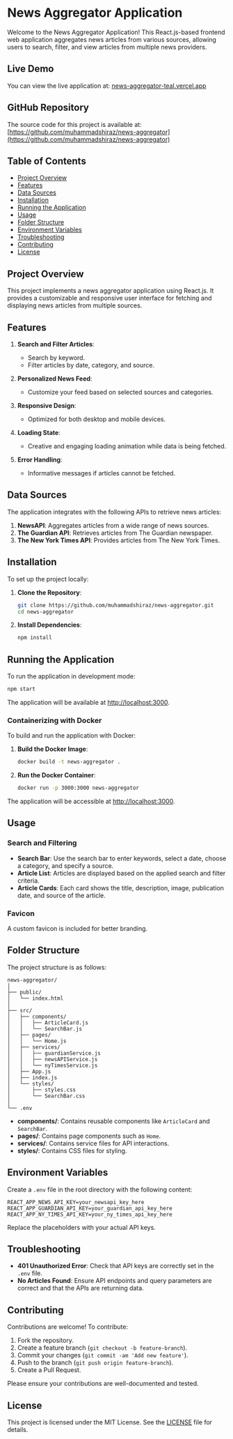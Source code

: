# News Aggregator Application

Welcome to the News Aggregator Application! This React.js-based frontend web application aggregates news articles from various sources, allowing users to search, filter, and view articles from multiple news providers.

## Live Demo

You can view the live application at: [news-aggregator-teal.vercel.app](https://news-aggregator-teal.vercel.app)

## GitHub Repository

The source code for this project is available at: [https://github.com/muhammadshiraz/news-aggregator](https://github.com/muhammadshiraz/news-aggregator)

## Table of Contents

- [Project Overview](#project-overview)
- [Features](#features)
- [Data Sources](#data-sources)
- [Installation](#installation)
- [Running the Application](#running-the-application)
- [Usage](#usage)
- [Folder Structure](#folder-structure)
- [Environment Variables](#environment-variables)
- [Troubleshooting](#troubleshooting)
- [Contributing](#contributing)
- [License](#license)

## Project Overview

This project implements a news aggregator application using React.js. It provides a customizable and responsive user interface for fetching and displaying news articles from multiple sources.

## Features

1. **Search and Filter Articles**:
   - Search by keyword.
   - Filter articles by date, category, and source.

2. **Personalized News Feed**:
   - Customize your feed based on selected sources and categories.

3. **Responsive Design**:
   - Optimized for both desktop and mobile devices.

4. **Loading State**:
   - Creative and engaging loading animation while data is being fetched.

5. **Error Handling**:
   - Informative messages if articles cannot be fetched.

## Data Sources

The application integrates with the following APIs to retrieve news articles:

1. **NewsAPI**: Aggregates articles from a wide range of news sources.
2. **The Guardian API**: Retrieves articles from The Guardian newspaper.
3. **The New York Times API**: Provides articles from The New York Times.

## Installation

To set up the project locally:

1. **Clone the Repository**:

   ```bash
   git clone https://github.com/muhammadshiraz/news-aggregator.git
   cd news-aggregator
   ```

2. **Install Dependencies**:

   ```bash
   npm install
   ```

## Running the Application

To run the application in development mode:

```bash
npm start
```

The application will be available at [http://localhost:3000](http://localhost:3000).

### Containerizing with Docker

To build and run the application with Docker:

1. **Build the Docker Image**:

   ```bash
   docker build -t news-aggregator .
   ```

2. **Run the Docker Container**:

   ```bash
   docker run -p 3000:3000 news-aggregator
   ```

The application will be accessible at [http://localhost:3000](http://localhost:3000).

## Usage

### Search and Filtering

- **Search Bar**: Use the search bar to enter keywords, select a date, choose a category, and specify a source.
- **Article List**: Articles are displayed based on the applied search and filter criteria.
- **Article Cards**: Each card shows the title, description, image, publication date, and source of the article.

### Favicon

A custom favicon is included for better branding.

## Folder Structure

The project structure is as follows:

```
news-aggregator/
│
├── public/
│   └── index.html
│
├── src/
│   ├── components/
│   │   ├── ArticleCard.js
│   │   └── SearchBar.js
│   ├── pages/
│   │   └── Home.js
│   ├── services/
│   │   ├── guardianService.js
│   │   ├── newsAPIService.js
│   │   └── nyTimesService.js
│   ├── App.js
│   ├── index.js
│   └── styles/
│       ├── styles.css
│       └── SearchBar.css
│
└── .env
```

- **components/**: Contains reusable components like `ArticleCard` and `SearchBar`.
- **pages/**: Contains page components such as `Home`.
- **services/**: Contains service files for API interactions.
- **styles/**: Contains CSS files for styling.

## Environment Variables

Create a `.env` file in the root directory with the following content:

```plaintext
REACT_APP_NEWS_API_KEY=your_newsapi_key_here
REACT_APP_GUARDIAN_API_KEY=your_guardian_api_key_here
REACT_APP_NY_TIMES_API_KEY=your_ny_times_api_key_here
```

Replace the placeholders with your actual API keys.

## Troubleshooting

- **401 Unauthorized Error**: Check that API keys are correctly set in the `.env` file.
- **No Articles Found**: Ensure API endpoints and query parameters are correct and that the APIs are returning data.

## Contributing

Contributions are welcome! To contribute:

1. Fork the repository.
2. Create a feature branch (`git checkout -b feature-branch`).
3. Commit your changes (`git commit -am 'Add new feature'`).
4. Push to the branch (`git push origin feature-branch`).
5. Create a Pull Request.

Please ensure your contributions are well-documented and tested.

## License

This project is licensed under the MIT License. See the [LICENSE](LICENSE) file for details.